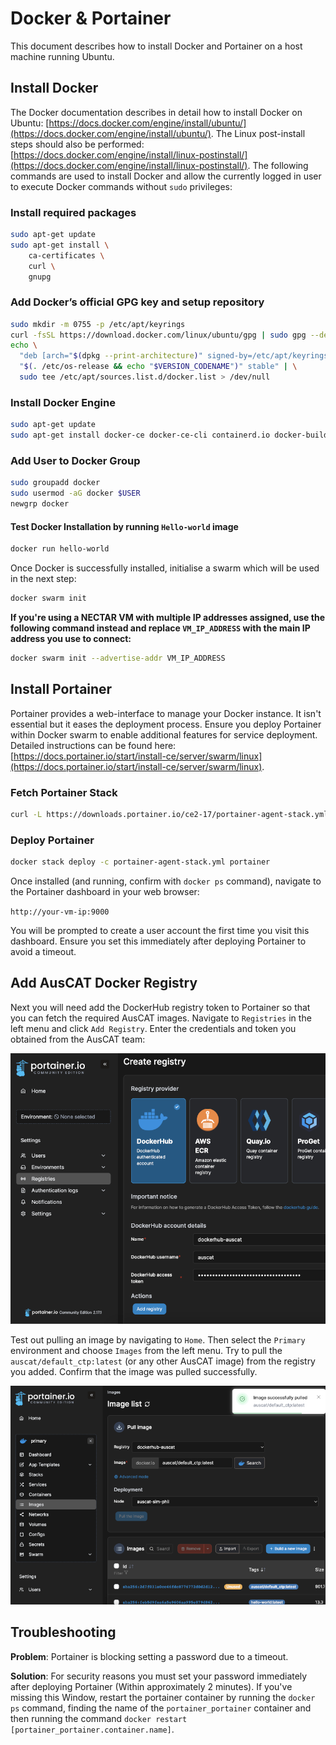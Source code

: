 # Docker & Portainer

This document describes how to install Docker and Portainer on a host machine running Ubuntu.

## Install Docker

The Docker documentation describes in detail how to install Docker on Ubuntu: [https://docs.docker.com/engine/install/ubuntu/](https://docs.docker.com/engine/install/ubuntu/). The Linux post-install steps should also be performed: [https://docs.docker.com/engine/install/linux-postinstall/](https://docs.docker.com/engine/install/linux-postinstall/). The following commands are used to install Docker and allow the currently logged in user to execute Docker commands without `sudo` privileges:

### Install required packages

```bash
sudo apt-get update
sudo apt-get install \
    ca-certificates \
    curl \
    gnupg
```

### Add Docker’s official GPG key and setup repository

```bash
sudo mkdir -m 0755 -p /etc/apt/keyrings
curl -fsSL https://download.docker.com/linux/ubuntu/gpg | sudo gpg --dearmor -o /etc/apt/keyrings/docker.gpg
echo \
  "deb [arch="$(dpkg --print-architecture)" signed-by=/etc/apt/keyrings/docker.gpg] https://download.docker.com/linux/ubuntu \
  "$(. /etc/os-release && echo "$VERSION_CODENAME")" stable" | \
  sudo tee /etc/apt/sources.list.d/docker.list > /dev/null
```

### Install Docker Engine

```bash
sudo apt-get update
sudo apt-get install docker-ce docker-ce-cli containerd.io docker-buildx-plugin docker-compose-plugin
```

### Add User to Docker Group

```bash
sudo groupadd docker
sudo usermod -aG docker $USER
newgrp docker
```

#### Test Docker Installation by running `Hello-world` image

```bash
docker run hello-world
```

Once Docker is successfully installed, initialise a swarm which will be used in the next step:

```bash
docker swarm init
```

**If you're using a NECTAR VM with multiple IP addresses assigned, use the following command instead and replace `VM_IP_ADDRESS` with the main IP address you use to connect:**

```bash
docker swarm init --advertise-addr VM_IP_ADDRESS
```

## Install Portainer

Portainer provides a web-interface to manage your Docker instance. It isn't essential but it eases the deployment process. Ensure you deploy Portainer within Docker swarm to enable additional features for service deployment. Detailed instructions can be found here: [https://docs.portainer.io/start/install-ce/server/swarm/linux](https://docs.portainer.io/start/install-ce/server/swarm/linux).

### Fetch Portainer Stack

```bash
curl -L https://downloads.portainer.io/ce2-17/portainer-agent-stack.yml -o portainer-agent-stack.yml
```

### Deploy Portainer

```bash
docker stack deploy -c portainer-agent-stack.yml portainer
```

Once installed (and running, confirm with `docker ps` command), navigate to the Portainer dashboard in your web browser:

`http://your-vm-ip:9000`

You will be prompted to create a user account the first time you visit this dashboard. Ensure you set this immediately after deploying Portainer to avoid a timeout.

## Add AusCAT Docker Registry

Next you will need add the DockerHub registry token to Portainer so that you can fetch the required AusCAT images. Navigate to `Registries` in the left menu and click `Add Registry`. Enter the credentials and token you obtained from the AusCAT team:

![Add Registry](images/Portainer_1.png)

Test out pulling an image by navigating to `Home`. Then select the `Primary` environment and choose `Images` from the left menu. Try to pull the `auscat/default_ctp:latest` (or any other AusCAT image) from the registry you added. Confirm that the image was pulled successfully.

![Pull Image](images/Portainer_2.png)

## Troubleshooting

**Problem**: Portainer is blocking setting a password due to a timeout.

**Solution**: For security reasons you must set your password immediately after deploying Portainer (Within approximately 2 minutes). If you've missing this Window, restart the portainer container by running the `docker ps` command, finding the name of the `portainer_portainer` container and then running the command `docker restart [portainer_portainer.container.name]`.
